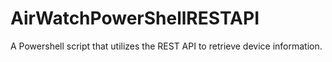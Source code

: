 # AirWatchPowerShellRESTAPI
A Powershell script that utilizes the REST API to retrieve device information.
